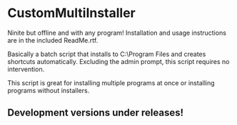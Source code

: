 # CustomMultiInstaller
Ninite but offline and with any program! 
Installation and usage instructions are in the included ReadMe.rtf.

Basically a batch script that installs to C:\Program Files and creates shortcuts automatically.
Excluding the admin prompt, this script requires no intervention.

This script is great for installing multiple programs at once or installing programs without installers.

Development versions under releases!
------------------------------------
